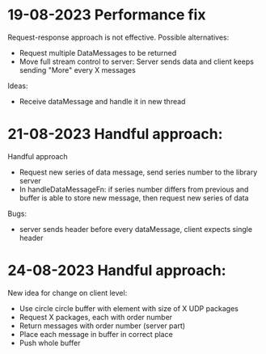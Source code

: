 # 19-08-2023 Performance fix

Request-response approach is not effective. Possible alternatives:
- Request multiple DataMessages to be returned
- Move full stream control to server: Server sends data and client keeps
  sending "More" every X messages


Ideas:
- Receive dataMessage and handle it in new thread

# 21-08-2023 Handful approach:

Handful approach
- Request new series of data message, send series number to the library server
- In handleDataMessageFn: if series number differs from previous and buffer is
  able to store new message, then request new series of data

Bugs:
- server sends header before every dataMessage, client expects single header

# 24-08-2023 Handful approach:

New idea for change on client level:
- Use circle circle buffer with element with size of X UDP packages
- Request X packages, each with order number
- Return messages with order number (server part)
- Place each message in buffer in correct place
- Push whole buffer

